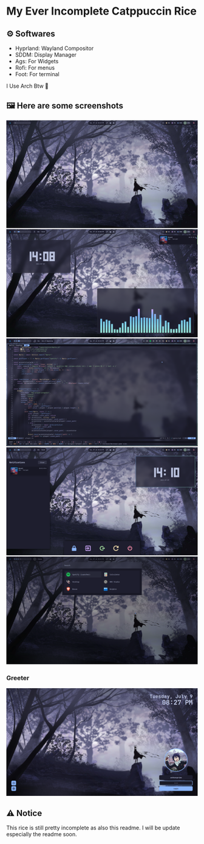 # My Ever Incomplete Catppuccin Rice

## ⚙️ Softwares 

- Hyprland: Wayland Compositor
- SDDM: Display Manager
- Ags: For Widgets
- Rofi: For menus
- Foot: For terminal

I Use Arch Btw 🤭

## 🖼️ Here are some screenshots

![[Screenshot 1]](assets/1.png)
![[Screenshot 2]](assets/2.png)
![[Screenshot 3]](assets/3.png)
![[Screenshot 4]](assets/4.png)
![[Screenshot 5]](assets/5.png)

### Greeter
![[Greeter]](assets/greeter.png)

## ⚠️ Notice 

This rice is still pretty incomplete as also this readme.
I will be update especially the readme soon.

